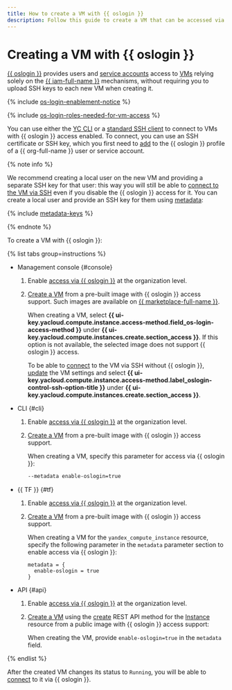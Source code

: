 ```yaml
---
title: How to create a VM with {{ oslogin }}
description: Follow this guide to create a VM that can be accessed via {{ oslogin }}.
---
```


# Creating a VM with {{ oslogin }}

[{{ oslogin }}](../../../organization/concepts/os-login.md) provides users and [service accounts](../../../iam/concepts/users/service-accounts.md) access to [VMs](../../../compute/concepts/vm.md#project) relying solely on the [{{ iam-full-name }}](../../../iam/concepts/index.md) mechanisms, without requiring you to upload SSH keys to each new VM when creating it.

{% include [os-login-enablement-notice](../../../_includes/compute/os-login-enablement-notice.md) %}

{% include [os-login-roles-needed-for-vm-access](../../../_includes/organization/os-login-roles-needed-for-vm-access.md) %}

You can use either the [YC CLI](os-login.md#connect-with-yc-cli) or a [standard SSH client](os-login.md#connect-with-ssh-client) to connect to VMs with {{ oslogin }} access enabled. To connect, you can use an SSH certificate or SSH key, which you first need to [add](../../../organization/operations/add-ssh.md) to the {{ oslogin }} profile of a {{ org-full-name }} user or service account.

{% note info %}

We recommend creating a local user on the new VM and providing a separate SSH key for that user: this way you will still be able to [connect to the VM via SSH](./ssh.md#vm-connect) even if you disable the {{ oslogin }} access for it. You can create a local user and provide an SSH key for them using [metadata](../../concepts/vm-metadata.md#how-to-send-metadata):

{% include [metadata-keys](../../../_includes/compute/metadata-keys.md) %}

{% endnote %}

To create a VM with {{ oslogin }}:

{% list tabs group=instructions %}

- Management console {#console}

  1. Enable [access via {{ oslogin }}](../../../organization/operations/os-login-access.md) at the organization level.

  1. [Create a VM](../images-with-pre-installed-software/create.md) from a pre-built image with {{ oslogin }} access support. Such images are available on [{{ marketplace-full-name }}](/marketplace).
  
     When creating a VM, select **{{ ui-key.yacloud.compute.instance.access-method.field_os-login-access-method }}** under **{{ ui-key.yacloud.compute.instances.create.section_access }}**. If this option is not available, the selected image does not support {{ oslogin }} access.
  
     To be able to [connect](./ssh.md#vm-connect) to the VM via SSH without {{ oslogin }}, [update](../vm-control/vm-update.md) the VM settings and select **{{ ui-key.yacloud.compute.instance.access-method.label_oslogin-control-ssh-option-title }}** under **{{ ui-key.yacloud.compute.instances.create.section_access }}**.

- CLI {#cli}

  1. Enable [access via {{ oslogin }}](../../../organization/operations/os-login-access.md) at the organization level.

  1. [Create a VM](../images-with-pre-installed-software/create.md) from a pre-built image with {{ oslogin }} access support.
  
     When creating a VM, specify this parameter for access via {{ oslogin }}:

     ```bash
     --metadata enable-oslogin=true
     ```

- {{ TF }} {#tf}

  1. Enable [access via {{ oslogin }}](../../../organization/operations/os-login-access.md) at the organization level.

  1. [Create a VM](../images-with-pre-installed-software/create.md) from a pre-built image with {{ oslogin }} access support.
  
     When creating a VM for the `yandex_compute_instance` resource, specify the following parameter in the `metadata` parameter section to enable access via {{ oslogin }}:

     ```hcl
     metadata = {
       enable-oslogin = true
     }
     ```

- API {#api}

  1. Enable [access via {{ oslogin }}](../../../organization/operations/os-login-access.md) at the organization level.

  1. [Create a VM](../vm-create/create-linux-vm.md) using the [create](../../api-ref/Instance/create.md) REST API method for the [Instance](../../api-ref/Instance/) resource from a public image with {{ oslogin }} access support:

     When creating the VM, provide `enable-oslogin=true` in the `metadata` field.

{% endlist %}

After the created VM changes its status to `Running`, you will be able to [connect](./os-login.md) to it via {{ oslogin }}.
